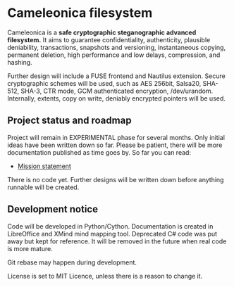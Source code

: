   Cameleonica filesystem
==========================

Cameleonica is a **safe cryptographic steganographic advanced filesystem.** It aims to guarantee confidentiality, authenticity, plausible deniability,
transactions, snapshots and versioning, instantaneous copying, permanent
deletion, high performance and low delays, compression, and hashing.

Further design will include a FUSE frontend and Nautilus extension. Secure cryptographic schemes will be used, such as AES 256bit, Salsa20, SHA-512, SHA-3, CTR mode, GCM authenticated encryption, /dev/urandom. Internally, extents, copy on write, deniably encrypted pointers will be used.

  Project status and roadmap
------------------------------

Project will remain in EXPERIMENTAL phase for several months. Only initial ideas have been written down so far. Please be patient, there will be more documentation published as time goes by. So far you can read:

- [Mission statement](https://github.com/arekbulski/Cameleonica/blob/master/mission.pdf)

There is no code yet. Further designs will be written down before anything runnable will be created. 

  Development notice
----------------------

Code will be developed in Python/Cython. Documentation is created in LibreOffice and XMind mind mapping tool. 
Deprecated C# code was put away but kept for reference. It will be removed in the future when real code is more mature.

Git rebase may happen during development.

License is set to MIT Licence, unless there is a reason to change it.

